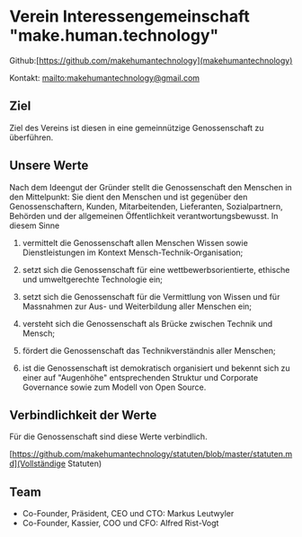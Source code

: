 # Verein Interessengemeinschaft "make.human.technology"

Github:[https://github.com/makehumantechnology](makehumantechnology)

Kontakt: [mailto:makehumantechnology@gmail.com](makehumantechnology@gmail.com)

## Ziel

Ziel des Vereins ist diesen in eine gemeinnützige Genossenschaft zu überführen.          

## Unsere Werte
          
Nach dem Ideengut der Gründer stellt die Genossenschaft den Menschen in den Mittelpunkt: Sie dient den Menschen und ist gegenüber den Genossenschaftern, Kunden, Mitarbeitenden, Lieferanten, Sozialpartnern, Behörden und der allgemeinen Öffentlichkeit verantwortungsbewusst. In diesem Sinne        
                            
1.  vermittelt die Genossenschaft allen Menschen Wissen sowie Dienstleistungen im Kontext Mensch-Technik-Organisation;       
                            
2.  setzt sich die Genossenschaft für eine wettbewerbsorientierte, ethische und umweltgerechte Technologie ein;    
                            
3.  setzt sich die Genossenschaft für die Vermittlung von Wissen und für Massnahmen zur Aus- und Weiterbildung aller Menschen ein; 

4.  versteht sich die Genossenschaft als Brücke zwischen Technik und Mensch;  

5.  fördert die Genossenschaft das Technikverständnis aller Menschen;     

6.  ist die Genossenschaft ist demokratisch organisiert und bekennt sich zu einer auf "Augenhöhe" entsprechenden Struktur und Corporate Governance sowie zum Modell von Open Source.

## Verbindlichkeit der Werte

Für die Genossenschaft sind diese Werte verbindlich.

[https://github.com/makehumantechnology/statuten/blob/master/statuten.md](Vollständige Statuten)

## Team

* Co-Founder, Präsident, CEO und CTO: Markus Leutwyler
* Co-Founder, Kassier, COO und CFO: Alfred Rist-Vogt
